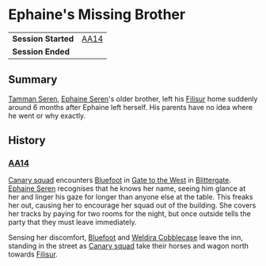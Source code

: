 # Ephaine's Missing Brother

|||
| --- | --- |
| **Session Started** | [AA14](../sessions/AA14.md) | storyline.2
| **Session Ended** | |

## Summary

[Tamman Seren](../characters/tamman-seren.md), [Ephaine Seren](../characters/ephaine-seren.md)'s older brother, left his [Filisur](../places/villages/filisur.md) home suddenly around 6 months after Ephaine left herself. His parents have no idea where he went or why exactly.

## History

### [AA14](../sessions/AA14.md)

[Canary squad](../organisations/astorrel/squads/canary-squad.md) encounters [Bluefoot](../characters/bluefoot.md) in [Gate to the West](../places/buildings/inns-taverns/gate-to-the-west.md) in [Blittergate](../places/towns/blittergate.md). [Ephaine Seren](../characters/ephaine-seren.md) recognises that he knows her name, seeing him glance at her and linger his gaze for longer than anyone else at the table. This freaks her out, causing her to encourage her squad out of the building. She covers her tracks by paying for two rooms for the night, but once outside tells the party that they must leave immediately.

Sensing her discomfort, [Bluefoot](../characters/bluefoot.md) and [Weldira Cobblecase](../characters/weldira-cobblecase.md) leave the inn, standing in the street as [Canary squad](../organisations/astorrel/squads/canary-squad.md) take their horses and wagon north towards [Filisur](../places/villages/filisur.md).

